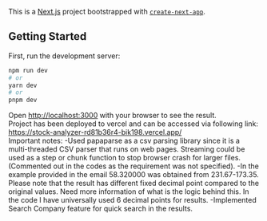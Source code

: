 This is a [Next.js](https://nextjs.org/) project bootstrapped with [`create-next-app`](https://github.com/vercel/next.js/tree/canary/packages/create-next-app).
## Getting Started
First, run the development server:
```bash
npm run dev
# or
yarn dev
# or
pnpm dev
```
Open [http://localhost:3000](http://localhost:3000) with your browser to see the result.<br>
Project has been deployed to vercel and can be accessed via following link: <br>
https://stock-analyzer-rd81b36r4-bik198.vercel.app/    <br>
Important notes:
-Used papaparse as a csv parsing library since it is a multi-threaded CSV parser that runs on web pages. Streaming could be used as a step or chunk function to stop browser crash for larger files. (Commented out in the codes as the requirement was not specified).
-In the example provided in the email 58.320000 was obtained from 231.67-173.35. Please note that the result has different fixed decimal point compared to the original values. Need more information of what is the logic behind this. In the code I have universally used 6 decimal points for results.
-Implemented Search Company feature for quick search in the results. 
